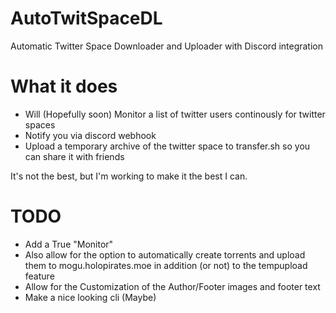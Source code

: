 # AutoTwitSpaceDL
Automatic Twitter Space Downloader and Uploader with Discord integration

# What it does
- Will (Hopefully soon) Monitor a list of twitter users continously for twitter spaces
- Notify you via discord webhook
- Upload a temporary archive of the twitter space to transfer.sh so you can share it with friends

It's not the best, but I'm working to make it the best I can.

# TODO
- Add a True "Monitor" 
- Also allow for the option to automatically create torrents and upload them to mogu.holopirates.moe in addition (or not) to the tempupload feature
- Allow for the Customization of the Author/Footer images and footer text
- Make a nice looking cli (Maybe)

